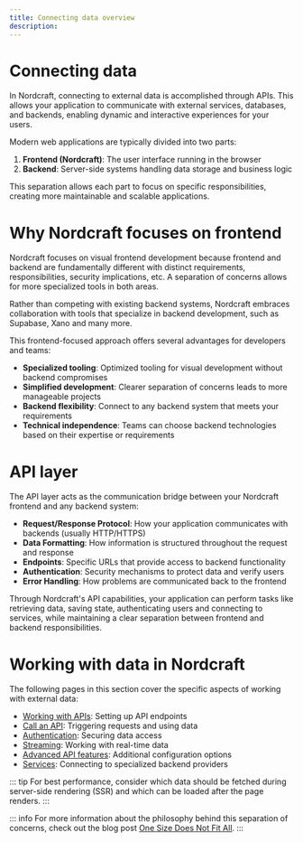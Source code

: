 ```yaml
---
title: Connecting data overview
description:
---
```


# Connecting data
In Nordcraft, connecting to external data is accomplished through APIs. This allows your application to communicate with external services, databases, and backends, enabling dynamic and interactive experiences for your users.

Modern web applications are typically divided into two parts:
1. **Frontend (Nordcraft)**: The user interface running in the browser
2. **Backend**: Server-side systems handling data storage and business logic

This separation allows each part to focus on specific responsibilities, creating more maintainable and scalable applications.

# Why Nordcraft focuses on frontend
Nordcraft focuses on visual frontend development because frontend and backend are fundamentally different with distinct requirements, responsibilities, security implications, etc. A separation of concerns allows for more specialized tools in both areas.

Rather than competing with existing backend systems, Nordcraft embraces collaboration with tools that specialize in backend development, such as Supabase, Xano and many more.

This frontend-focused approach offers several advantages for developers and teams:
- **Specialized tooling**: Optimized tooling for visual development without backend compromises
- **Simplified development**: Clearer separation of concerns leads to more manageable projects
- **Backend flexibility**: Connect to any backend system that meets your requirements
- **Technical independence**: Teams can choose backend technologies based on their expertise or requirements

# API layer
The API layer acts as the communication bridge between your Nordcraft frontend and any backend system:
- **Request/Response Protocol**: How your application communicates with backends (usually HTTP/HTTPS)
- **Data Formatting**: How information is structured throughout the request and response
- **Endpoints**: Specific URLs that provide access to backend functionality
- **Authentication**: Security mechanisms to protect data and verify users
- **Error Handling**: How problems are communicated back to the frontend

Through Nordcraft's API capabilities, your application can perform tasks like retrieving data, saving state, authenticating users and connecting to services, while maintaining a clear separation between frontend and backend responsibilities.

# Working with data in Nordcraft
The following pages in this section cover the specific aspects of working with external data:
- [Working with APIs](/connecting-data/working-with-apis): Setting up API endpoints
- [Call an API](/connecting-data/call-an-api): Triggering requests and using data
- [Authentication](/connecting-data/authentication): Securing data access
- [Streaming](/connecting-data/streaming): Working with real-time data
- [Advanced API features](/connecting-data/advanced-features): Additional configuration options
- [Services](/connecting-data/services): Connecting to specialized backend providers

::: tip
For best performance, consider which data should be fetched during server-side rendering (SSR) and which can be loaded after the page renders.
:::

::: info
For more information about the philosophy behind this separation of concerns, check out the blog post [One Size Does Not Fit All](https://toddle.dev/blog/one-size-does-not-fit-all).
:::